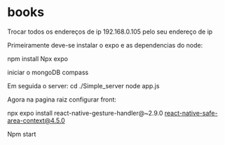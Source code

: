 # books

Trocar todos os endereços de ip 192.168.0.105 pelo seu endereço de ip

Primeiramente deve-se instalar o expo e as dependencias do node:

npm install
Npx expo


iniciar o mongoDB compass

Em seguida o server:
cd ./Simple_server
node app.js

Agora na pagina raiz configurar front:

npx expo install react-native-gesture-handler@~2.9.0 react-native-safe-area-context@4.5.0

Npm start
